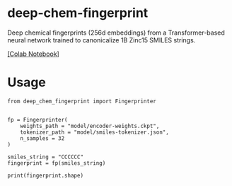 # deep-chem-fingerprint
Deep chemical fingerprints (256d embeddings) from a Transformer-based neural network trained to canonicalize 1B Zinc15 SMILES strings.

[[Colab Notebook]](https://colab.research.google.com/drive/15cVZpu7M7-qiH6iSsDcjlCyaB8glvcM3?usp=sharing)

# Usage
```python3
from deep_chem_fingerprint import Fingerprinter


fp = Fingerprinter(
    weights_path = "model/encoder-weights.ckpt",
    tokenizer_path = "model/smiles-tokenizer.json",
    n_samples = 32
)

smiles_string = "CCCCCC"
fingerprint = fp(smiles_string)

print(fingerprint.shape)
```
